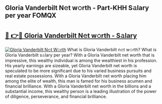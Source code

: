 ## Gloria Vanderbilt N𝚎t w𝚘rth - Part-KHH S𝚊lary per year FOMQX

# <h2><a href="http://gc25zb4.nevu.top/?p=Gloria+Vanderbilt">🔗 👉🔴 Gloria Vanderbilt N𝚎t w𝚘rth - S𝚊lary</a></h2>

[![Gloria Vanderbilt N𝚎t W𝚘rth](https://i.imgur.com/Oavwk0R.jpeg)](http://gc25zb4.nevu.top/?p=Gloria+Vanderbilt)
What is Gloria Vanderbilt n𝚎t w𝚘rth? What is Gloria Vanderbilt s𝚊lary per year?
With a Gloria Vanderbilt net worth that is impressive, this wealthy individual is among the wealthiest in his profession. His yearly earnings are sizeable, yet Gloria Vanderbilt net worth is speculated to be more significant due to his varied business pursuits and real estate possessions. With a Gloria Vanderbilt net worth placing him among the elite of wealth, this man is famed for his business acumen and financial brilliance. With a Gloria Vanderbilt net worth in the billions and a substantial income, this wealthy person is a leading illustration of the power of diligence, perseverance, and financial brilliance.

